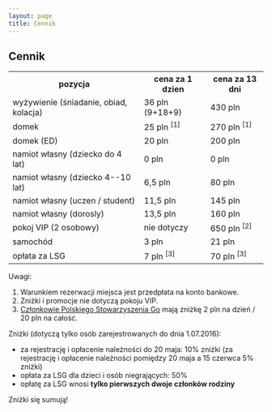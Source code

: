 ```yaml
---
layout: page
title: Cennik
---
```


## Cennik

<table>

<tr>
<th>pozycja</th>
<th>cena za 1 dzien</th>
<th>cena za 13 dni</th>
</tr>

<tr>
<td>wyżywienie (śniadanie, obiad, kolacja)</td>
<td>36 pln (9+18+9)</td>
<td>430 pln</td>
</tr>

<tr>
<td>domek    </td>
<td>25 pln <sup>[1]</sup></td>
<td>270 pln <sup>[1]</sup></td>
</tr>

<tr>
<td>domek (ED)  </td>
<td>20 pln      </td>
<td>200 pln     </td>
</tr>

<tr>
<td>namiot własny (dziecko do 4 lat)    </td>
<td>0 pln                               </td>
<td>0 pln                               </td>
</tr>

<tr>
<td>namiot własny (dziecko 4--10 lat)    </td>
<td>6,5 pln                             </td>
<td>80 pln                              </td>
</tr>

<tr>
<td>namiot własny (uczen / student) </td>
<td>11,5 pln</td>
<td>145 pln</td>
</tr>

<tr>
<td>namiot własny (dorosly) </td>
<td>13,5 pln</td>
<td>160 pln</td>
</tr>

<tr>
<td>pokoj VIP (2 osobowy)   </td>
<td>nie dotyczy</td>
<td>650 pln <sup>[2]</sup></td>
</tr>

<tr>
<td>samochód    </td>
<td>3 pln</td>
<td>21 pln</td>
</tr>

<tr>
<td>opłata za LSG   </td>
<td>7 pln <sup>[3]</sup></td>
<td>70 pln <sup>[3]</sup></td>
</tr>
 
</table>

Uwagi:  
1. Warunkiem rezerwacji miejsca jest przedpłata na konto bankowe.  
2. Zniżki i promocje nie dotyczą pokoju VIP.  
3. [Członkowie Polskiego Stowarzyszenia Go](http://psg.go.art.pl/lista_czlonkow) mają zniżkę 2 pln na dzień / 20 pln na całość.

Zniżki (dotyczą tylko osób zarejestrowanych do dnia 1.07.2016):

- za rejestrację i opłacenie należności do 20 maja: 10% zniżki (za rejestrację i opłacenie należności pomiędzy 20 maja a 15 czerwca 5% zniżki)
- opłata za LSG dla dzieci i osób niegrających: 50%
- opłatę za LSG wnosi **tylko pierwszych dwoje członków rodziny**

Zniżki się sumują!

